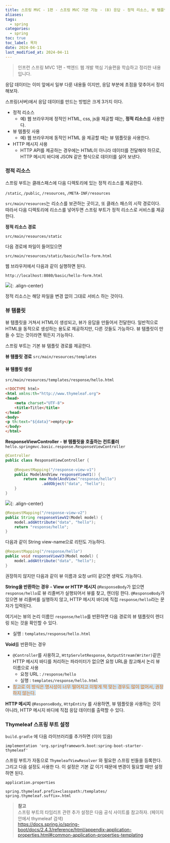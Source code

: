 ```yaml
---
title: 스프링 MVC - 1편 - 스프링 MVC 기본 기능 - (8) 응답 - 정적 리소스, 뷰 템플릿
aliases: 
tags:
  - spring
categories:
  - spring
toc: true
toc_label: 목차
date: 2024-04-11
last_modified_at: 2024-04-11
---
```

>  인프런 스프링 MVC 1편 - 백엔드 웹 개발 핵심 기술편을 학습하고 정리한 내용 입니다.

응답 데이터는 이미 앞에서 일부 다룬 내용들 이지만, 응답 부분에 초점을 맞추어서 정리해보자.

스프링(서버)에서 응답 데이터를 만드는 방법은 크게 3가지 이다.

- 정적 리소스
	- 예) 웹 브라우저에 정적인 HTML, css, js을 제공할 때는, **정적 리소스**를 사용한다.
- 뷰 템플릿 사용
	- 예) 웹 브라우저에 동적인 HTML 을 제공할 때는 뷰 템플릿을 사용한다.
- HTTP 메시지 사용
	- HTTP API를 제공하는 경우에는 HTML이 아니라 데이터를 전달해야 하므로, HTTP 메시지 바디에 JSON 같은 형식으로 데이터를 실어 보낸다.

### 정적 리소스

스프링 부트는 클래스패스에 다음 디렉토리에 있는 정적 리소스를 제공한다.

`/static`, `/public`, `/resources`, `/META-INF/resources`

`src/main/resources`는 리소스를 보관하는 곳이고, 또 클래스 패스의 시작 경로이다.
따라서 다음 디렉토리에 리소스를 넣어두면 스프링 부트가 정적 리소스로 서비스를 제공한다.


**정적 리소스 경로**

`src/main/resources/static`

다음 경로에 파일이 들어있으면 

`src/main/resources/static/basic/hello-form.html`

웹 브라우저에서 다음과 같이 실행하면 된다.

`http://localhost:8080/basic/hello-form.html`

![](https://i.imgur.com/A4FKIoz.png){: .align-center}


정적 리소스는 해당 파일을 변경 없이 그대로 서비스 하는 것이다.


### 뷰 템플릿

뷰 템플릿을 거쳐서 HTML이 생성되고, 뷰가 응답을 만들어서 전달한다.
일반적으로 HTML을 동적으로 생성하는 용도로 제공하지만, 다른 것들도 가능하다. 뷰 템플릿이 만들 수 있는 것이라면 뭐든지 가능하다.

스프링 부트는 기본 뷰 템플릿 경로를 제공한다.

**뷰 템플릿 경로**
`src/main/resources/templates`

#### 뷰 템플릿 생성
`src/main/resources/templates/response/hello.html`
```html
<!DOCTYPE html>  
<html xmlns:th="http://www.thymeleaf.org">  
<head>  
    <meta charset="UTF-8">  
    <title>Title</title>  
</head>  
<body>  
<p th:text="${data}">empty</p>  
</body>  
</html>
```


**ResponseViewController - 뷰 템플릿을 호출하는 컨트롤러**
`hello.springmvc.basic.response.ResponseViewController`
```java
@Controller  
public class ResponseViewController {  
  
    @RequestMapping("/response-view-v1")  
    public ModelAndView responseViewV1() {  
        return new ModelAndView("response/hello")  
                .addObject("data", "hello");  
    }  
}
```

![](https://i.imgur.com/NxrnLra.png){: .align-center}


```java
@RequestMapping("/response-view-v2")  
public String responseViewV2(Model model) {  
    model.addAttribute("data", "hello");  
    return "response/hello";  
}
```

다음과 같이 String view-name으로 리턴도 가능하다.


```java
@RequestMapping("/response/hello")  
public void responseViewV3(Model model) {  
    model.addAttribute("data", "hello");  
}
```

권장하지 않지만 다음과 같이 뷰 이름과 요청 url이 같으면 생략도 가능하다.

**String을 반환하는 경우 - View or HTTP 메시지**
`@ResponseBody`가 없으면 `response/hello`로 뷰 리졸버가 실행되어서 뷰를 찾고, 렌더링 한다.
`@ResponseBody`가 있으면 뷰 리졸버를 실행하지 않고, HTTP 메시지 바디에 직접 `response/hello`라는 문자가 입력된다.

여기서는 뷰의 논리 이름인 `response/hello`를 반환하면 다음 경로의 뷰 템플릿이 렌더링 되는 것을 확인할 수 있다.

- 실행 : `templates/response/hello.html`

**Void**를 반환하는 경우
- `@Controller`를 사용하고, `HttpServletResponse`, `OutputStream(Writer)`같은 HTTP 메시지 바디를 처리하는 파라미터가 없으면 요청 URL을 참고해서 논리 뷰 이름으로 사용
	- 요청 URL : `/response/hello`
	- 실행 : `templates/response/hello.html`
- <span style="background:rgba(5, 117, 197, 0.2)"><font color="#e36c09">참고로 이 방식은 명시성이 너무 떨어지고 이렇게 딱 맞는 경우도 많이 없어서, 권장하지 않는다.</font></span>


**HTTP 메시지**
`@ResponseBody`, `HttpEntity` 를 사용하면, 뷰 템플릿을 사용하는 것이 아니라, HTTP 메시지 바디에 직접 응답 데이터를 출력할 수 있다.

### Thymeleaf 스프링 부트 설정

`build.gradle` 에 다음 라이브러리를 추가하면 (이미 있음)

```
implementation 'org.springframework.boot:spring-boot-starter-thymeleaf'
```

스프링 부트가 자동으로 `ThymeleafViewResolver` 와 필요한 스프링 빈들을 등록한다. 그리고 다음 설정도 사용한 다. 이 설정은 기본 값 이기 때문에 변경이 필요할 때만 설정하면 된다.

`application.properties`
```properties
spring.thymeleaf.prefix=classpath:/templates/
spring.thymeleaf.suffix=.html
```

>**참고**<br>스프링 부트의 타임리프 관련 추가 설정은 다음 공식 사이트를 참고하자. (페이지 안에서 thymeleaf 검색)<br>https://docs.spring.io/spring-boot/docs/2.4.3/reference/html/appendix-application-properties.html#common-application-properties-templating 


